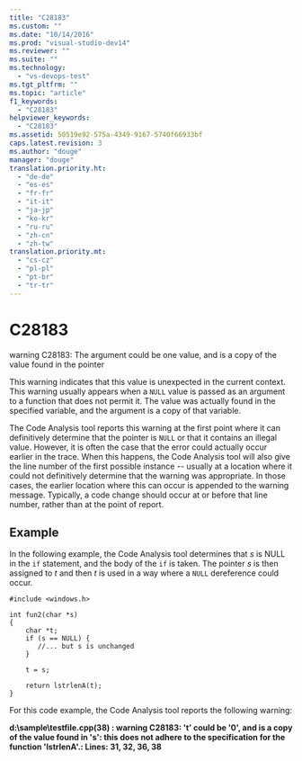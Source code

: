 ```yaml
---
title: "C28183"
ms.custom: ""
ms.date: "10/14/2016"
ms.prod: "visual-studio-dev14"
ms.reviewer: ""
ms.suite: ""
ms.technology: 
  - "vs-devops-test"
ms.tgt_pltfrm: ""
ms.topic: "article"
f1_keywords: 
  - "C28183"
helpviewer_keywords: 
  - "C28183"
ms.assetid: 50519e92-575a-4349-9167-5740f66933bf
caps.latest.revision: 3
ms.author: "douge"
manager: "douge"
translation.priority.ht: 
  - "de-de"
  - "es-es"
  - "fr-fr"
  - "it-it"
  - "ja-jp"
  - "ko-kr"
  - "ru-ru"
  - "zh-cn"
  - "zh-tw"
translation.priority.mt: 
  - "cs-cz"
  - "pl-pl"
  - "pt-br"
  - "tr-tr"
---
```

# C28183
warning C28183: The argument could be one value, and is a copy of the value found in the pointer  
  
 This warning indicates that this value is unexpected in the current context. This warning usually appears when a `NULL` value is passed as an argument to a function that does not permit it. The value was actually found in the specified variable, and the argument is a copy of that variable.  
  
 The Code Analysis tool reports this warning at the first point where it can definitively determine that the pointer is `NULL` or that it contains an illegal value. However, it is often the case that the error could actually occur earlier in the trace. When this happens, the Code Analysis tool will also give the line number of the first possible instance -- usually at a location where it could not definitively determine that the warning was appropriate. In those cases, the earlier location where this can occur is appended to the warning message. Typically, a code change should occur at or before that line number, rather than at the point of report.  
  
## Example  
 In the following example, the Code Analysis tool determines that *s* is NULL in the `if` statement, and the body of the `if` is taken. The pointer *s* is then assigned to *t* and then *t* is used in a way where a `NULL` dereference could occur.  
  
```  
#include <windows.h>  
  
int fun2(char *s)  
{  
    char *t;  
    if (s == NULL) {  
       //... but s is unchanged   
    }  
  
    t = s;  
  
    return lstrlenA(t);  
}  
```  
  
 For this code example, the Code Analysis tool reports the following warning:  
  
 **d:\sample\testfile.cpp(38) : warning C28183: 't' could be '0', and is a copy of the value found in 's':  this does not adhere to the specification for the function 'lstrlenA'.: Lines: 31, 32, 36, 38**